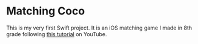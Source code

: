 # Matching Coco
This is my very first Swift project. It is an iOS matching game I made in 8th grade following [this tutorial](https://youtube.com/playlist?list=PLMRqhzcHGw1YdahNsCLZdSVfNv0stwvdx) on YouTube.
